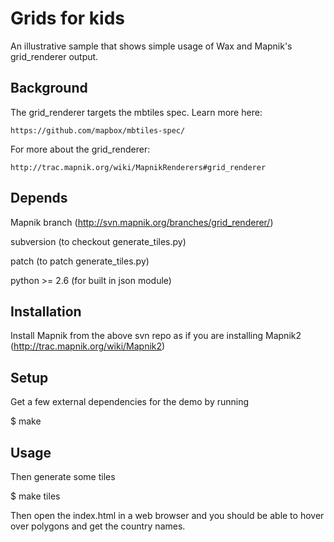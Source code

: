# Grids for kids

An illustrative sample that shows simple usage of Wax and Mapnik's grid_renderer output.


## Background

  The grid_renderer targets the mbtiles spec. Learn more here:
  
    https://github.com/mapbox/mbtiles-spec/
  
  For more about the grid_renderer:
  
    http://trac.mapnik.org/wiki/MapnikRenderers#grid_renderer


## Depends
  
  Mapnik branch (http://svn.mapnik.org/branches/grid_renderer/)
  
  subversion (to checkout generate_tiles.py)
  
  patch (to patch generate_tiles.py)
  
  python >= 2.6 (for built in json module)
  

## Installation
  
  Install Mapnik from the above svn repo as if you are installing Mapnik2 (http://trac.mapnik.org/wiki/Mapnik2)


## Setup

  Get a few external dependencies for the demo by running
  
   $ make
  

## Usage

  Then generate some tiles
  
   $ make tiles

  Then open the index.html in a web browser and you should be able to hover over polygons and get the country names.
